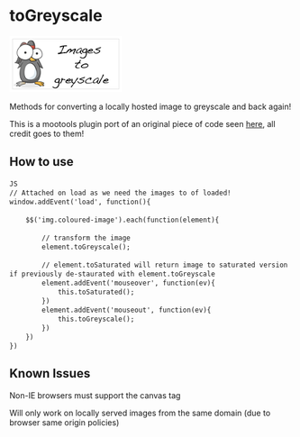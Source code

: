 toGreyscale
======

![icon](http://github.com/ninjapenguin/mootools-img.toGreyscale/raw/master/Images/gs.png)

Methods for converting a locally hosted image to greyscale and back again!

This is a mootools plugin port of an original piece of code seen [here](http://www.ajaxblender.com/howto-convert-image-to-grayscale-using-javascript.html), all credit goes to them!

How to use
----------

	JS
	// Attached on load as we need the images to of loaded!
	window.addEvent('load', function(){

		$$('img.coloured-image').each(function(element){

			// transform the image
			element.toGreyscale();

			// element.toSaturated will return image to saturated version if previously de-staurated with element.toGreyscale
			element.addEvent('mouseover', function(ev){
				this.toSaturated();
			})
			element.addEvent('mouseout', function(ev){
				this.toGreyscale();
			})
		})
	})

Known Issues
------

Non-IE browsers must support the canvas tag

Will only work on locally served images from the same domain (due to browser same origin policies)